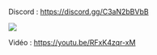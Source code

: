 Discord : https://discord.gg/C3aN2bBVbB

<img src="https://i.imgur.com/BMinH1H.png">

Vidéo : https://youtu.be/RFxK4zqr-xM
